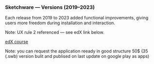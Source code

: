 <html lang="en">
<head>
<meta charset="utf-8"/>
<meta name="viewport" content="width=device-width,initial-scale=1"/>

</head>
<body>
  <div class="box">
    <h3>Sketchware — Versions (2019–2023)</h3>
    <p class="meta">Each release from 2019 to 2023 added functional improvements, giving users more freedom during installation and interaction.</p>
    <p><span class="ver">Note:</span> UX rule 2 referenced — see edX link below.</p>
    <p><a href="https://profile.edx.org/u/Albreem" aria-label="edX link">edX course</a></p>
    <p><span class="ver">Note:</span>  you can request the application reeady in good structure 50$ 
      (35 (.swb) version bulit and publised on last update on google play as apps)
    </p>
    
  </div>
</body>
</html>

